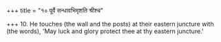 +++
title = "१० पूर्वे सन्धावभिमृशति श्रीश्च"

+++
10. He touches (the wall and the posts) at their eastern juncture with (the words), 'May luck and glory protect thee at thy eastern juncture.'
